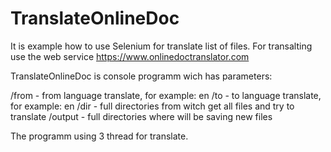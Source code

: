 # TranslateOnlineDoc
It is example how to use Selenium for translate list of files.
For transalting use the web service https://www.onlinedoctranslator.com

TranslateOnlineDoc is console programm wich has parameters:

/from - from language translate, for example: en
/to - to language translate, for example: en
/dir - full directories from witch get all files and try to translate
/output - full directories where will be saving new files

The programm using 3 thread for translate.
